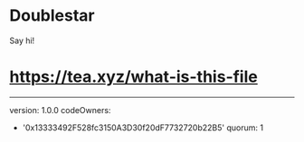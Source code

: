 # Doublestar
Say hi!
# https://tea.xyz/what-is-this-file
---
version: 1.0.0
codeOwners:
  - '0x13333492F528fc3150A3D30f20dF7732720b22B5'
quorum: 1

